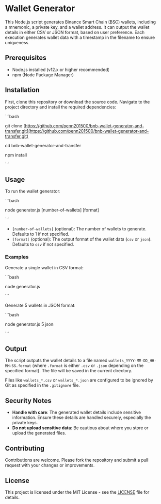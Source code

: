
# Wallet Generator

This Node.js script generates Binance Smart Chain (BSC) wallets, including a mnemonic, a private key, and a wallet address. It can output the wallet details in either CSV or JSON format, based on user preference. Each execution generates wallet data with a timestamp in the filename to ensure uniqueness.

## Prerequisites

- Node.js installed (v12.x or higher recommended)
- npm (Node Package Manager)

## Installation

First, clone this repository or download the source code. Navigate to the project directory and install the required dependencies:

\```bash

git clone [https://github.com/penn201500/bnb-wallet-generator-and-transfer.git](https://github.com/penn201500/bnb-wallet-generator-and-transfer.git)

cd bnb-wallet-generator-and-transfer

npm install

\```

## Usage

To run the wallet generator:

\```bash

node generator.js [number-of-wallets] [format]

\```

- `[number-of-wallets]` (optional): The number of wallets to generate. Defaults to 1 if not specified.
- `[format]` (optional): The output format of the wallet data (`csv` or `json`). Defaults to `csv` if not specified.

### Examples

Generate a single wallet in CSV format:

\```bash

node generator.js

\```

Generate 5 wallets in JSON format:

\```bash

node generator.js 5 json

\```

## Output

The script outputs the wallet details to a file named `wallets_YYYY-MM-DD_HH-MM-SS.format` (where `.format` is either `.csv` or `.json` depending on the specified format). The file will be saved in the current directory.

Files like `wallets_*.csv` or `wallets_*.json` are configured to be ignored by Git as specified in the `.gitignore` file.

## Security Notes

- **Handle with care**: The generated wallet details include sensitive information. Ensure these details are handled securely, especially the private keys.
- **Do not upload sensitive data**: Be cautious about where you store or upload the generated files.

## Contributing

Contributions are welcome. Please fork the repository and submit a pull request with your changes or improvements.

## License

This project is licensed under the MIT License - see the [LICENSE](LICENSE) file for details.
